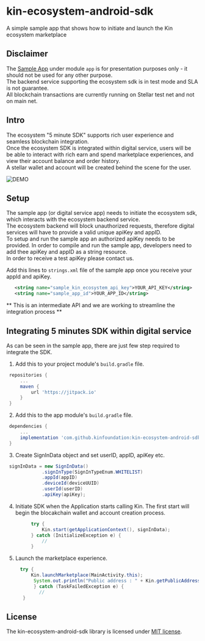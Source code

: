# kin-ecosystem-android-sdk
A simple sample app that shows how to initiate  and launch the Kin ecosystem marketplace

## Disclaimer
The [Sample App](app/) under module `app` is for presentation purposes only - it should not be used for any other purpose.<br/>
The backend service supporting the ecosystem sdk is in test mode and SLA is not guarantee.<br/>
All blockchain transactions are currently running on Stellar test net and not on main net.<br/>



## Intro
The ecosystem "5 minute SDK" supports rich user experience and seamless blockchain integration. <br/>
Once the ecosystem SDK is integrated within digital service, users will be be able to interact with rich earn and spend marketplace experiences, and view their account balance and order history.<br/>
A stellar wallet and account will be created behind the scene for the user. <br/>

![DEMO](https://user-images.githubusercontent.com/3635216/38100813-0f2c7bc2-3387-11e8-930d-03175842e81e.gif)


## Setup
The sample app (or digital service app) needs to initiate the ecosystem sdk, which interacts with the ecosystem backend service. <br/>
The ecosystem backend will block unauthorized requests, therefore digital services will have to provide a valid unique apiKey and appID.<br/>
To setup and run the sample app an authorized apiKey needs to be provided. In order to compile and run the sample app, developers need to add thee apiKey and appID as a string resource. <br/>
In order to receive a test apiKey please contact us.<br/>

Add this lines to `strings.xml` file of the sample app once you receive your appId and apiKey.<br/>
```xml
   <string name="sample_kin_ecosystem_api_key">YOUR_API_KEY</string>
   <string name="sample_app_id">YOUR_APP_ID</string> 
```

** This is an intermediate API and we are working to streamline the integration process **<br/>


## Integrating 5 minutes SDK within digital service
As can be seen in the sample app, there are just few step required to integrate the SDK.

1. Add this to your project module's `build.gradle` file.
  ```gradle
   repositories {
       ...
       maven {
           url 'https://jitpack.io'
       }
   }
   ```
2. Add this to the app module's `build.gradle` file.
  ```gradle
   dependencies {
       ...
       implementation 'com.github.kinfoundation:kin-ecosystem-android-sdk:dev1'
   }

   ```
3. Create SignInData object and set userID, appID, apiKey etc.
  ```java
   signInData = new SignInData()
               .signInType(SignInTypeEnum.WHITELIST)
               .appId(appID)
               .deviceId(deviceUUID)
               .userId(userID)
               .apiKey(apiKey);
   ```
4. Initiate SDK when the Application starts calling Kin. The first start will begin the blocakchain wallet and account creation process.
  ```java
           try {
               Kin.start(getApplicationContext(), signInData);
           } catch (InitializeException e) {
               //
           }
   ```
5. Launch the marketplace experience.
  ```java
       try {
           Kin.launchMarketplace(MainActivity.this);
            System.out.println("Public address : " + Kin.getPublicAddress());
            } catch (TaskFailedException e) {
              //
        }
   ```
   
## License
The kin-ecosystem-android-sdk library is licensed under [MIT license](LICENSE.md).